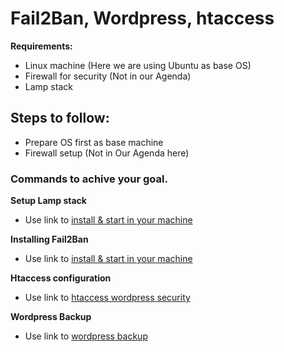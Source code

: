# Fail2Ban, Wordpress, htaccess

**Requirements:**

- Linux machine (Here we are using Ubuntu as base OS)
- Firewall for security (Not in our Agenda)
- Lamp stack

## Steps to follow:
- Prepare OS first as base machine
- Firewall setup (Not in Our Agenda here)

### Commands to achive your goal.

**Setup Lamp stack**
- Use link to [install & start in your machine][identifier-lamp]

**Installing Fail2Ban**
- Use link to [install & start in your machine][identifier]

**Htaccess configuration**
- Use link to [htaccess wordpress security][identifier-htaccess]

**Wordpress Backup**
- Use link to [wordpress backup][identifier-wordpress]

[identifier]: https://www.linode.com/docs/security/basics/using-fail2ban-to-secure-your-server-a-tutorial/
[identifier-htaccess]: https://www.geckoandfly.com/25102/htaccess-snippets-hardening-wordpress-security-hacking/
[identifier-wordpress]: https://www.hostinger.in/tutorials/backup-wordpress
[identifier-lamp]:https://www.linode.com/docs/web-servers/lamp/how-to-install-a-lamp-stack-on-ubuntu-18-04/